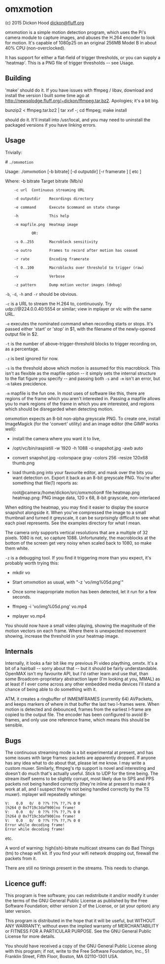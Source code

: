 omxmotion
=========

(c) 2015 Dickon Hood <dickon@fluff.org>

omxmotion is a simple motion detection program, which uses the Pi's camera
module to capture images, and abuses the H.264 encoder to look for motion.
It's capable of 1080p25 on an original 256MB Model B in about 40% CPU
(non-overclocked).

It has support for either a flat-field of trigger thresholds, or you can
supply a 'heatmap'.  This is a PNG file of trigger thresholds -- see Usage.


Building
--------

'make' should do it.  If you have issues with ffmpeg / libav, download and
install the version I built some time ago at
<http://newsplodge.fluff.org/~dickon/ffmpeg.tar.bz2>.  Apologies; it's a bit
big.

bunzip2 < ffmpeg.tar.bz2 | tar xvf -; cd ffmpeg; make install

should do it.  It'll install into /usr/local, and you may need to uninstall
the packaged versions if you have linking errors.


Usage
-----

Trivially:

\# ```./omxmotion```

Usage: ./omxmotion [-b bitrate] [-d outputdir] [-r framerate ] [ etc ]

Where:
        -b bitrate      Target bitrate (Mb/s)

        -c url  Continuous streaming URL

        -d outputdir    Recordings directory

        -e command      Execute $command on state change

        -h              This help

        -m mapfile.png  Heatmap image

                OR:

        -s 0..255       Macroblock sensitivity

        -o outro        Frames to record after motion has ceased

        -r rate         Encoding framerate

        -t 0..100       Macroblocks over threshold to trigger (raw)

        -v              Verbose

        -z pattern      Dump motion vector images (debug)

        
```-b```, ```-d```, ```-h``` and ```-r``` should be obvious.

```-c``` is a URL to stream the H.264 to, continuously.  Try
udp://@224.0.0.40:5554 or similar; view in mplayer or vlc with the same URL.

```-e``` executes the nominated command when recording starts or stops.  It's
passed either 'start' or 'stop' in $1, with the filename of the newly-opened
output file in $2.

```-t``` is the number of above-trigger-threshold blocks to trigger recording on, as a percentage.

```-z``` is best ignored for now.

```-s``` is the threshold above which motion is assumed for this macroblock.  This
isn't as flexible as the mapfile option -- it simply sets the internal
structure to the flat figure you specify -- and passing both ```-s``` and ```-m``` isn't
an error, but ```-m``` takes precidence.

```-m``` mapfile is the fun one.  In most uses of software like this, there are
regions of the frame which you aren't interested in.  Passing a mapfile
allows you to mark regions of the frame in which you are interested, and
regions which should be disregarded when detecting motion.

omxmotion expects an 8-bit non-alpha greyscale PNG.  To create one, install
ImageMagick (for the 'convert' utility) and an image editor (the GIMP works
well):

 * install the camera where you want it to live,

 * /opt/vc/bin/raspistill -w 1920 -h 1088 -o snapshot.jpg -awb auto

 * convert snapshot.jpg -colorspace gray -colors 256 -resize 120x68 thumb.png

 * load thumb.png into your favourite editor, and mask over the bits you
   want detection on.  Export it back as an 8-bit greyscale PNG.  You're
   after something that file(1) reports as:

   root@camera:/home/dickon/src/omxmotion# file heatmap.png 
   heatmap.png: PNG image data, 120 x 68, 8-bit grayscale, non-interlaced

When editing the heatmap, you may find it easier to display the source
snapshot alongside it.  When you've compressed the image to a small
thumbnail and turned it greyscale, it can be surprisingly difficult to see
what each pixel represents.  See the examples directory for what I mean.

The camera only supports vertical resolutions that are a multiple of 32
pixels.  1080 is not, so capture 1088.  Unfortunately, the macroblocks at
the bottom of the screen get very noisy when scaled back to 1080, so make
them white.

```-z``` is a debugging tool.  If you find it triggering more than you expect,
it's probably worth trying this:

 * mkdir vo
 
 * Start omxmotion as usual, with "-z 'vo/img%05d.png'"

 * Once some inappropriate motion has been detected, let it run for a few
   seconds.

 * ffmpeg -i 'vo/img%05d.png' vo.mp4

 * mplayer vo.mp4

You should now have a small video playing, showing the magnitude of the
motion vectors on each frame.  Where there is unexpected movement showing,
increase the threshold in your heatmap image.


Internals
---------

Internally, it looks a fair bit like my previous Pi video plaything, omxtx.
It's a bit of a hairball -- sorry about that -- but it should be fairly
understandable.  OpenMAX isn't my favourite API, but I'd rather learn and
use that, than some Broadcom-proprietary abstraction layer (I'm looking at
you, MMAL) as at least if I ever come across any other embedded media
devices I'll stand a chance of being able to do something with it.

ATM, it creates a ringbuffer of INMEMFRAMES (currently 64) AVPackets, and
keeps markers of where in that buffer the last two I-frames were.  When
motion is detected and debounced, frames from the earliest I-frame are
copied to the output file.  The encoder has been configured to avoid
B-frames, and only use one reference frame, which means this should be
sensible.


Bugs
----

The continuous streaming mode is a bit experimental at present, and has
some issues with large frames: packets are apparently dropped.  If anyone
has any idea what to do about that, please let me know.  I may write a
custom muxer.  Similarly, ffmpeg's rtp support is novel and interesting and
doesn't do much that's actually useful.  Stick to UDP for the time being.
The stream itself seems to be slightly corrupt, most likely due to SPS and
PPS packets not being handled correctly (they're inline at present to make
it work at all, and I suspect they're not being handled correctly by the TS
muxer).  mplayer will repeatedly whinge:

	V:   0.0   0/  0 ??% ??% ??,?% 0 0 
	[h264 @ 0x7f19c3daf900]no frame!
	V:   0.0   0/  0 ??% ??% ??,?% 0 0 
	[h264 @ 0x7f19c3daf900]no frame!
	V:   0.0   0/  0 ??% ??% ??,?% 0 0 
	Error while decoding frame!
	Error while decoding frame!

etc.

A word of warning: high(ish)-bitrate multicast streams can do Bad Things
(tm) to cheap wifi kit.  If you find your wifi network dropping out,
firewall the packets from it.

There are still no timings present in the streams.  This needs to change.


Licence guff:
-------------

This program is free software; you can redistribute it and/or modify it
under the terms of the GNU General Public License as published by the Free
Software Foundation; either version 2 of the License, or (at your option)
any later version.

This program is distributed in the hope that it will be useful, but WITHOUT
ANY WARRANTY; without even the implied warranty of MERCHANTABILITY or
FITNESS FOR A PARTICULAR PURPOSE.  See the GNU General Public License for
more details.

You should have received a copy of the GNU General Public License along with
this program; if not, write to the Free Software Foundation, Inc., 51
Franklin Street, Fifth Floor, Boston, MA 02110-1301 USA.


